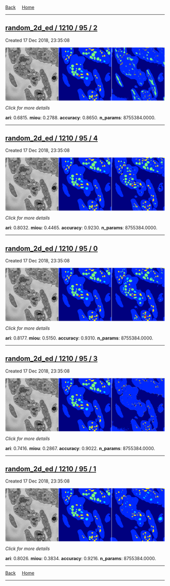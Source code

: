 
[Back](..)&nbsp;&nbsp;&nbsp;&nbsp;&nbsp;[Home](https://leapmanlab.github.io/snapshots)

---

<div class="summary"><a href="2"><h2>random_2d_ed / 1210 / 95 / 2</h2></a><p>Created 17 Dec 2018, 23:35:08
</p><a href="2"><img src="2/media/summary.png" align="center"></a><p>
<i>Click for more details</i>
</p></div>

**ari**: 0.6815. **miou**: 0.2788. **accuracy**: 0.8650. **n_params**: 8755384.0000. 

---

<div class="summary"><a href="4"><h2>random_2d_ed / 1210 / 95 / 4</h2></a><p>Created 17 Dec 2018, 23:35:08
</p><a href="4"><img src="4/media/summary.png" align="center"></a><p>
<i>Click for more details</i>
</p></div>

**ari**: 0.8032. **miou**: 0.4465. **accuracy**: 0.9230. **n_params**: 8755384.0000. 

---

<div class="summary"><a href="0"><h2>random_2d_ed / 1210 / 95 / 0</h2></a><p>Created 17 Dec 2018, 23:35:08
</p><a href="0"><img src="0/media/summary.png" align="center"></a><p>
<i>Click for more details</i>
</p></div>

**ari**: 0.8177. **miou**: 0.5150. **accuracy**: 0.9310. **n_params**: 8755384.0000. 

---

<div class="summary"><a href="3"><h2>random_2d_ed / 1210 / 95 / 3</h2></a><p>Created 17 Dec 2018, 23:35:08
</p><a href="3"><img src="3/media/summary.png" align="center"></a><p>
<i>Click for more details</i>
</p></div>

**ari**: 0.7416. **miou**: 0.2867. **accuracy**: 0.9022. **n_params**: 8755384.0000. 

---

<div class="summary"><a href="1"><h2>random_2d_ed / 1210 / 95 / 1</h2></a><p>Created 17 Dec 2018, 23:35:08
</p><a href="1"><img src="1/media/summary.png" align="center"></a><p>
<i>Click for more details</i>
</p></div>

**ari**: 0.8026. **miou**: 0.3834. **accuracy**: 0.9216. **n_params**: 8755384.0000. 

---

[Back](..)&nbsp;&nbsp;&nbsp;&nbsp;&nbsp;[Home](https://leapmanlab.github.io/snapshots)

---